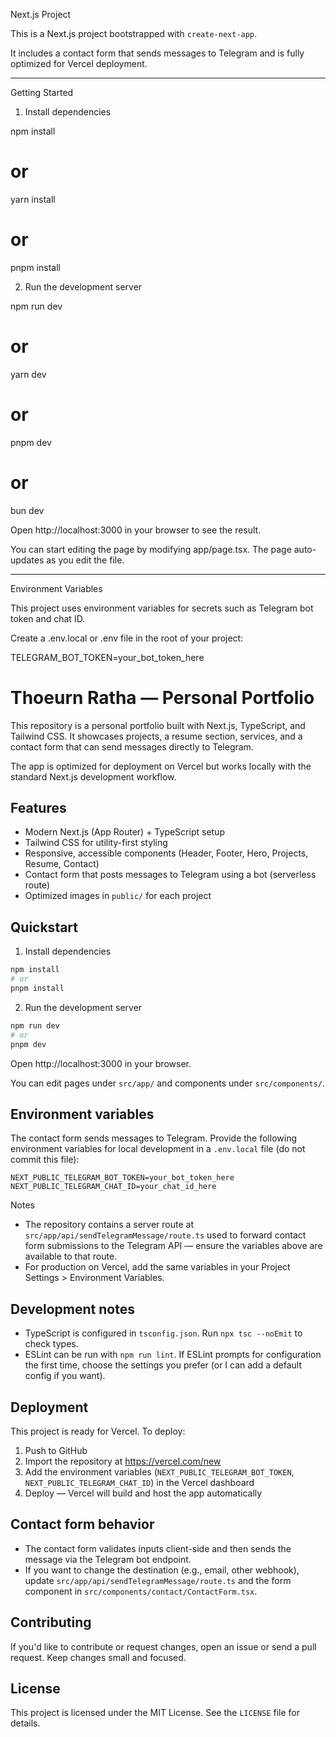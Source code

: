 Next.js Project

This is a Next.js project bootstrapped with `create-next-app`.

It includes a contact form that sends messages to Telegram and is fully optimized for Vercel deployment.

---

Getting Started

1. Install dependencies

npm install
# or
yarn install
# or
pnpm install

2. Run the development server

npm run dev
# or
yarn dev
# or
pnpm dev
# or
bun dev

Open http://localhost:3000 in your browser to see the result.

You can start editing the page by modifying app/page.tsx. The page auto-updates as you edit the file.

---

Environment Variables

This project uses environment variables for secrets such as Telegram bot token and chat ID.  

Create a .env.local or .env file in the root of your project:

TELEGRAM_BOT_TOKEN=your_bot_token_here
# Thoeurn Ratha — Personal Portfolio

This repository is a personal portfolio built with Next.js, TypeScript, and Tailwind CSS. It showcases projects, a resume section, services, and a contact form that can send messages directly to Telegram.

The app is optimized for deployment on Vercel but works locally with the standard Next.js development workflow.

## Features

- Modern Next.js (App Router) + TypeScript setup
- Tailwind CSS for utility-first styling
- Responsive, accessible components (Header, Footer, Hero, Projects, Resume, Contact)
- Contact form that posts messages to Telegram using a bot (serverless route)
- Optimized images in `public/` for each project

## Quickstart

1. Install dependencies

```bash
npm install
# or
pnpm install
```

2. Run the development server

```bash
npm run dev
# or
pnpm dev
```

Open http://localhost:3000 in your browser.

You can edit pages under `src/app/` and components under `src/components/`.

## Environment variables

The contact form sends messages to Telegram. Provide the following environment variables for local development in a `.env.local` file (do not commit this file):

```env
NEXT_PUBLIC_TELEGRAM_BOT_TOKEN=your_bot_token_here
NEXT_PUBLIC_TELEGRAM_CHAT_ID=your_chat_id_here
```

Notes
- The repository contains a server route at `src/app/api/sendTelegramMessage/route.ts` used to forward contact form submissions to the Telegram API — ensure the variables above are available to that route.
- For production on Vercel, add the same variables in your Project Settings > Environment Variables.

## Development notes

- TypeScript is configured in `tsconfig.json`. Run `npx tsc --noEmit` to check types.
- ESLint can be run with `npm run lint`. If ESLint prompts for configuration the first time, choose the settings you prefer (or I can add a default config if you want).

## Deployment

This project is ready for Vercel. To deploy:

1. Push to GitHub
2. Import the repository at https://vercel.com/new
3. Add the environment variables (`NEXT_PUBLIC_TELEGRAM_BOT_TOKEN`, `NEXT_PUBLIC_TELEGRAM_CHAT_ID`) in the Vercel dashboard
4. Deploy — Vercel will build and host the app automatically

## Contact form behavior

- The contact form validates inputs client-side and then sends the message via the Telegram bot endpoint.
- If you want to change the destination (e.g., email, other webhook), update `src/app/api/sendTelegramMessage/route.ts` and the form component in `src/components/contact/ContactForm.tsx`.

## Contributing

If you'd like to contribute or request changes, open an issue or send a pull request. Keep changes small and focused.

## License

This project is licensed under the MIT License. See the `LICENSE` file for details.
